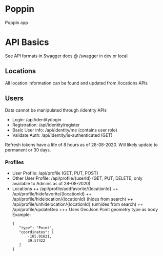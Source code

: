 # Poppin
 Poppin app


# API Basics
 See API formats in Swagger docs @ /swagger in dev or local

 ## Locations

 All location information can be found and updated from /locations APIs

 ## Users

  Data cannot be manipulated through /identity APIs
  + Login: /api/identity/login
  + Registration: /api/identity/register
  + Basic User info: /api/identity/me (contains user role)
  + Validate Auth: /api/identity/is-authenticated (GET)
  
  Refresh tokens have a life of 8 hours as of 28-08-2020. Will likely update to permanent or 30 days.
  
  ### Profiles
  
   + User Profile: /api/profile (GET, PUT, POST)
   + Other User Profile: /api/profile/{userId} (GET, PUT, DELETE; only available to Admins as of 28-08-2020)
   + Locations
   ++ /api/profile/addfavorite/{locationId}
   ++ /api/profile/hidefavorite/{locationId}
   ++ /api/profile/hidelocation/{locationId} (hides from search)
   ++ /api/profile/unhidelocation/{locationId} (unhides from search)
   ++ /api/profile/updateGeo
   +++ Uses GeoJson Point geometry type as body
       Example: 
       ```
       {
          "type": "Point",
          "coordinates": [
              -105.01621,
              39.57422
          ]
       }
       ```